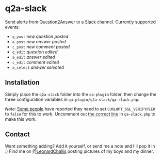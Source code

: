 # q2a-slack

Send alerts from [Question2Answer] to a [Slack] channel. Currently supported events:

  - `q_post` *new question posted*
  - `a_post` *new answer posted*
  - `c_post` *new comment posted*
  - `q_edit` *question edited*
  - `a_edit` *answer edited*
  - `c_edit` *comment edited*
  - `a_select` *answer selected*

## Installation

Simply place the `q2a-slack` folder into the `qa-plugin` folder, then change the three configuration variables in `qa-plugin/q2a-slack/qa-slack.php`.

*Note:* [Some people](http://www.question2answer.org/qa/46608/are-there-any-plug-that-will-post-questions-and-answers-slack) have reported they need to set `CURLOPT_SSL_VERIFYPEER` to `false` for this to work. Uncomment out [the correct line](https://github.com/LeonardChallis/q2a-slack/blob/master/q2a-slack/qa-slack.php#L65-L67) in `qa-slack.php` to make this work.

## Contact

Want something adding? Add it yourself, or send me a note and I'll pop it in :) Find me on [@LeonardChallis] posting pictures of my boys and my dinner.

[Question2Answer]:http://www.question2answer.org/
[Slack]:https://slack.com/
[@LeonardChallis]:https://twitter.com/leonardchallis

